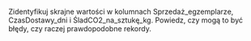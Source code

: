 Zidentyfikuj skrajne wartości w kolumnach Sprzedaż_egzemplarze, CzasDostawy_dni i ŚladCO2_na_sztukę_kg. Powiedz, czy mogą to być błędy, czy raczej prawdopodobne rekordy.
